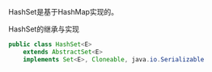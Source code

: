 HashSet是基于HashMap实现的。

HashSet的继承与实现

```java
public class HashSet<E>
    extends AbstractSet<E>
    implements Set<E>, Cloneable, java.io.Serializable
```


